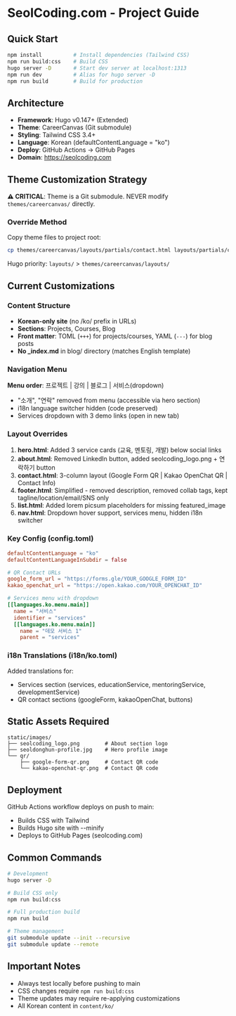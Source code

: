# SeolCoding.com - Project Guide

## Quick Start

```bash
npm install          # Install dependencies (Tailwind CSS)
npm run build:css    # Build CSS
hugo server -D       # Start dev server at localhost:1313
npm run dev          # Alias for hugo server -D
npm run build        # Build for production
```

## Architecture

- **Framework**: Hugo v0.147+ (Extended)
- **Theme**: CareerCanvas (Git submodule)
- **Styling**: Tailwind CSS 3.4+
- **Language**: Korean (defaultContentLanguage = "ko")
- **Deploy**: GitHub Actions → GitHub Pages
- **Domain**: <https://seolcoding.com>

## Theme Customization Strategy

**⚠️ CRITICAL**: Theme is a Git submodule. NEVER modify `themes/careercanvas/` directly.

### Override Method

Copy theme files to project root:

```bash
cp themes/careercanvas/layouts/partials/contact.html layouts/partials/contact.html
```

Hugo priority: `layouts/` > `themes/careercanvas/layouts/`

## Current Customizations

### Content Structure

- **Korean-only site** (no /ko/ prefix in URLs)
- **Sections**: Projects, Courses, Blog
- **Front matter**: TOML (`+++`) for projects/courses, YAML (`---`) for blog posts
- **No _index.md** in blog/ directory (matches English template)

### Navigation Menu

**Menu order**: 프로젝트 | 강의 | 블로그 | 서비스(dropdown)

- "소개", "연락" removed from menu (accessible via hero section)
- i18n language switcher hidden (code preserved)
- Services dropdown with 3 demo links (open in new tab)

### Layout Overrides

1. **hero.html**: Added 3 service cards (교육, 멘토링, 개발) below social links
2. **about.html**: Removed LinkedIn button, added seolcoding_logo.png + 연락하기 button
3. **contact.html**: 3-column layout (Google Form QR | Kakao OpenChat QR | Contact Info)
4. **footer.html**: Simplified - removed description, removed collab tags, kept tagline/location/email/SNS only
5. **list.html**: Added lorem picsum placeholders for missing featured_image
6. **nav.html**: Dropdown hover support, services menu, hidden i18n switcher

### Key Config (config.toml)

```toml
defaultContentLanguage = "ko"
defaultContentLanguageInSubdir = false

# QR Contact URLs
google_form_url = "https://forms.gle/YOUR_GOOGLE_FORM_ID"
kakao_openchat_url = "https://open.kakao.com/YOUR_OPENCHAT_ID"

# Services menu with dropdown
[[languages.ko.menu.main]]
  name = "서비스"
  identifier = "services"
  [[languages.ko.menu.main]]
    name = "데모 서비스 1"
    parent = "services"
```

### i18n Translations (i18n/ko.toml)

Added translations for:

- Services section (services, educationService, mentoringService, developmentService)
- QR contact sections (googleForm, kakaoOpenChat, buttons)

## Static Assets Required

```
static/images/
├── seolcoding_logo.png        # About section logo
├── seoldonghun-profile.jpg    # Hero profile image
└── qr/
    ├── google-form-qr.png     # Contact QR code
    └── kakao-openchat-qr.png  # Contact QR code
```

## Deployment

GitHub Actions workflow deploys on push to main:

- Builds CSS with Tailwind
- Builds Hugo site with --minify
- Deploys to GitHub Pages (seolcoding.com)

## Common Commands

```bash
# Development
hugo server -D

# Build CSS only
npm run build:css

# Full production build
npm run build

# Theme management
git submodule update --init --recursive
git submodule update --remote
```

## Important Notes

- Always test locally before pushing to main
- CSS changes require `npm run build:css`
- Theme updates may require re-applying customizations
- All Korean content in `content/ko/`
